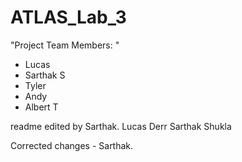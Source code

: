 # ATLAS_Lab_3
"Project Team Members: "
- Lucas
- Sarthak S
- Tyler
- Andy
- Albert T

readme edited by Sarthak.
Lucas Derr
Sarthak Shukla

Corrected changes - Sarthak.
